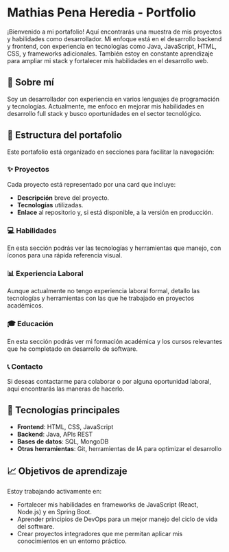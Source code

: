 # Mathias Pena Heredia - Portfolio

¡Bienvenido a mi portafolio! Aquí encontrarás una muestra de mis proyectos y habilidades como desarrollador. Mi enfoque está en el desarrollo backend y frontend, con experiencia en tecnologías como Java, JavaScript, HTML, CSS, y frameworks adicionales. También estoy en constante aprendizaje para ampliar mi stack y fortalecer mis habilidades en el desarrollo web.

## 🧑 Sobre mí
Soy un desarrollador con experiencia en varios lenguajes de programación y tecnologías. Actualmente, me enfoco en mejorar mis habilidades en desarrollo full stack y busco oportunidades en el sector tecnológico.

## 📂 Estructura del portafolio
Este portafolio está organizado en secciones para facilitar la navegación:

### ✨ Proyectos
Cada proyecto está representado por una card que incluye:
- **Descripción** breve del proyecto.
- **Tecnologías** utilizadas.
- **Enlace** al repositorio y, si está disponible, a la versión en producción.

### 💻 Habilidades
En esta sección podrás ver las tecnologías y herramientas que manejo, con íconos para una rápida referencia visual.

### 📊 Experiencia Laboral
Aunque actualmente no tengo experiencia laboral formal, detallo las tecnologías y herramientas con las que he trabajado en proyectos académicos.

### 🎓 Educación
En esta sección podrás ver mi formación académica y los cursos relevantes que he completado en desarrollo de software.

### 📞 Contacto
Si deseas contactarme para colaborar o por alguna oportunidad laboral, aquí encontrarás las maneras de hacerlo.

## 🚀 Tecnologías principales
- **Frontend**: HTML, CSS, JavaScript
- **Backend**: Java, APIs REST
- **Bases de datos**: SQL, MongoDB
- **Otras herramientas**: Git, herramientas de IA para optimizar el desarrollo

## 📈 Objetivos de aprendizaje
Estoy trabajando activamente en:
- Fortalecer mis habilidades en frameworks de JavaScript (React, Node.js) y en Spring Boot.
- Aprender principios de DevOps para un mejor manejo del ciclo de vida del software.
- Crear proyectos integradores que me permitan aplicar mis conocimientos en un entorno práctico.
